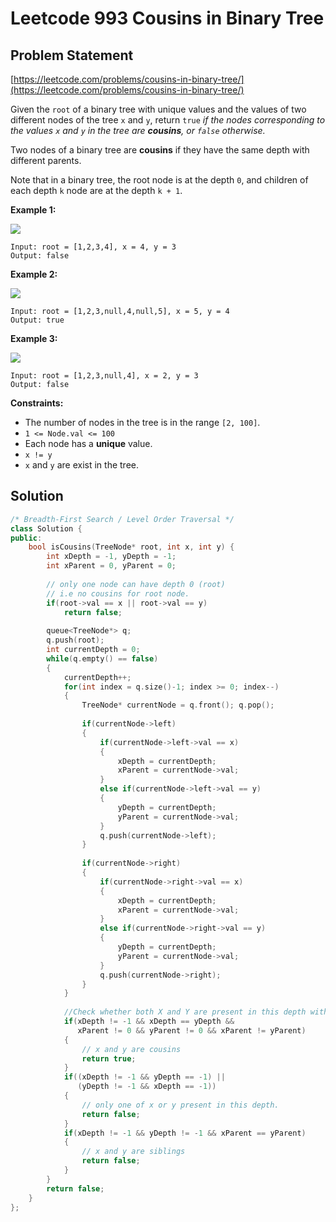 # Leetcode 993 Cousins in Binary Tree

## Problem Statement

[https://leetcode.com/problems/cousins-in-binary-tree/](https://leetcode.com/problems/cousins-in-binary-tree/)

Given the `root` of a binary tree with unique values and the values of two different nodes of the tree `x` and `y`, return `true` _if the nodes corresponding to the values _`x`_ and _`y`_ in the tree are **cousins**, or _`false`_ otherwise._

Two nodes of a binary tree are **cousins** if they have the same depth with different parents.

Note that in a binary tree, the root node is at the depth `0`, and children of each depth `k` node are at the depth `k + 1`.

 

**Example 1:**

![](https://assets.leetcode.com/uploads/2019/02/12/q1248-01.png)

```
Input: root = [1,2,3,4], x = 4, y = 3
Output: false
```

**Example 2:**

![](https://assets.leetcode.com/uploads/2019/02/12/q1248-02.png)

```
Input: root = [1,2,3,null,4,null,5], x = 5, y = 4
Output: true
```

**Example 3:**

![](https://assets.leetcode.com/uploads/2019/02/13/q1248-03.png)

```
Input: root = [1,2,3,null,4], x = 2, y = 3
Output: false
```

 

**Constraints:**

* The number of nodes in the tree is in the range `[2, 100]`.
* `1 <= Node.val <= 100`
* Each node has a **unique** value.
* `x != y`
* `x` and `y` are exist in the tree.

## Solution

```cpp
/* Breadth-First Search / Level Order Traversal */
class Solution {
public:
    bool isCousins(TreeNode* root, int x, int y) {
        int xDepth = -1, yDepth = -1;
        int xParent = 0, yParent = 0;
        
        // only one node can have depth 0 (root)
        // i.e no cousins for root node.
        if(root->val == x || root->val == y)
            return false;
        
        queue<TreeNode*> q;
        q.push(root);
        int currentDepth = 0;
        while(q.empty() == false)
        {
            currentDepth++;
            for(int index = q.size()-1; index >= 0; index--)
            {
                TreeNode* currentNode = q.front(); q.pop();
                
                if(currentNode->left)
                {
                    if(currentNode->left->val == x)
                    {
                        xDepth = currentDepth;
                        xParent = currentNode->val;
                    }
                    else if(currentNode->left->val == y)
                    {
                        yDepth = currentDepth;
                        yParent = currentNode->val;
                    }
                    q.push(currentNode->left);
                }
                
                if(currentNode->right)
                {
                    if(currentNode->right->val == x)
                    {
                        xDepth = currentDepth;
                        xParent = currentNode->val;
                    }
                    else if(currentNode->right->val == y)
                    {
                        yDepth = currentDepth;
                        yParent = currentNode->val;
                    }
                    q.push(currentNode->right);
                }
            }
            
            //Check whether both X and Y are present in this depth with different parents
            if(xDepth != -1 && xDepth == yDepth && 
               xParent != 0 && yParent != 0 && xParent != yParent)
            {
                // x and y are cousins
                return true;
            }
            if((xDepth != -1 && yDepth == -1) ||
               (yDepth != -1 && xDepth == -1))
            {
                // only one of x or y present in this depth.
                return false;
            }
            if(xDepth != -1 && yDepth != -1 && xParent == yParent)
            {
                // x and y are siblings
                return false;
            }
        }
        return false;
    }
};
```
